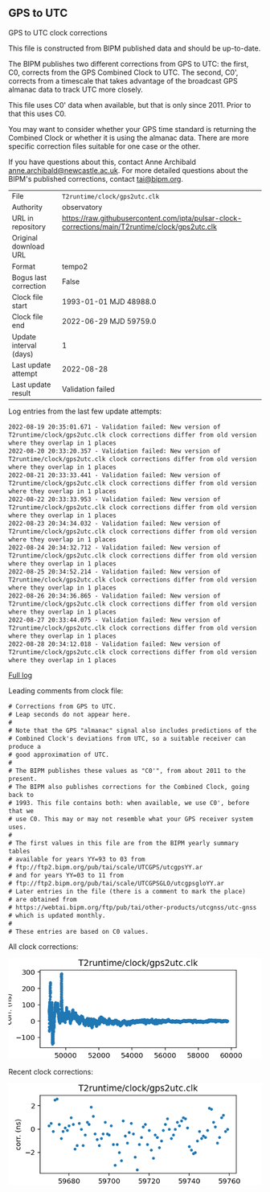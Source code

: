 
## GPS to UTC

GPS to UTC clock corrections

This file is constructed from BIPM published data and should be up-to-date.

The BIPM publishes two different corrections from GPS to UTC:
the first, C0, corrects from the GPS Combined Clock to UTC. The second,
C0', corrects from a timescale that takes advantage of the broadcast
GPS almanac data to track UTC more closely.

This file uses C0' data when available, but that is only since 2011.
Prior to that this uses C0.

You may want to consider whether your GPS time standard is returning
the Combined Clock or whether it is using the almanac data. There are
more specific correction files suitable for one case or the other.

If you have questions about this, contact Anne Archibald
<anne.archibald@newcastle.ac.uk>. For more detailed questions
about the BIPM's published corrections, contact <tai@bipm.org>.

|     |     |
|:--- |:--- |
| File | `T2runtime/clock/gps2utc.clk` |
| Authority | observatory |
| URL in repository | <https://raw.githubusercontent.com/ipta/pulsar-clock-corrections/main/T2runtime/clock/gps2utc.clk> |
| Original download URL | <None> |
| Format | tempo2 |
| Bogus last correction | False |
| Clock file start | 1993-01-01 MJD 48988.0 |
| Clock file end | 2022-06-29 MJD 59759.0 |
| Update interval (days) | 1 |
| Last update attempt | 2022-08-28 |
| Last update result | Validation failed |

Log entries from the last few update attempts:
```
2022-08-19 20:35:01.671 - Validation failed: New version of T2runtime/clock/gps2utc.clk clock corrections differ from old version where they overlap in 1 places
2022-08-20 20:33:20.357 - Validation failed: New version of T2runtime/clock/gps2utc.clk clock corrections differ from old version where they overlap in 1 places
2022-08-21 20:33:33.441 - Validation failed: New version of T2runtime/clock/gps2utc.clk clock corrections differ from old version where they overlap in 1 places
2022-08-22 20:33:33.953 - Validation failed: New version of T2runtime/clock/gps2utc.clk clock corrections differ from old version where they overlap in 1 places
2022-08-23 20:34:34.032 - Validation failed: New version of T2runtime/clock/gps2utc.clk clock corrections differ from old version where they overlap in 1 places
2022-08-24 20:34:32.712 - Validation failed: New version of T2runtime/clock/gps2utc.clk clock corrections differ from old version where they overlap in 1 places
2022-08-25 20:34:52.214 - Validation failed: New version of T2runtime/clock/gps2utc.clk clock corrections differ from old version where they overlap in 1 places
2022-08-26 20:34:36.865 - Validation failed: New version of T2runtime/clock/gps2utc.clk clock corrections differ from old version where they overlap in 1 places
2022-08-27 20:33:44.075 - Validation failed: New version of T2runtime/clock/gps2utc.clk clock corrections differ from old version where they overlap in 1 places
2022-08-28 20:34:12.018 - Validation failed: New version of T2runtime/clock/gps2utc.clk clock corrections differ from old version where they overlap in 1 places
```
[Full log](https://raw.githubusercontent.com/ipta/pulsar-clock-corrections/main/log/T2runtime/clock/gps2utc.clk.log)

Leading comments from clock file:

    # Corrections from GPS to UTC.
    # Leap seconds do not appear here.
    #
    # Note that the GPS "almanac" signal also includes predictions of the
    # Combined Clock's deviations from UTC, so a suitable receiver can produce a
    # good approximation of UTC.
    #
    # The BIPM publishes these values as "C0'", from about 2011 to the present.
    # The BIPM also publishes corrections for the Combined Clock, going back to
    # 1993. This file contains both: when available, we use C0', before that we
    # use C0. This may or may not resemble what your GPS receiver system uses.
    #
    # The first values in this file are from the BIPM yearly summary tables
    # available for years YY=93 to 03 from
    # ftp://ftp2.bipm.org/pub/tai/scale/UTCGPS/utcgpsYY.ar
    # and for years YY=03 to 11 from
    # ftp://ftp2.bipm.org/pub/tai/scale/UTCGPSGLO/utcgpsgloYY.ar
    # Later entries in the file (there is a comment to mark the place)
    # are obtained from
    # https://webtai.bipm.org/ftp/pub/tai/other-products/utcgnss/utc-gnss
    # which is updated monthly.
    #
    # These entries are based on C0 values.



All clock corrections:

![plot of all clock corrections](gps2utc.clk.png "All corrections")

Recent clock corrections:

![plot of recent clock corrections](gps2utc.clk.short.png "Recent corrections")

